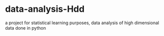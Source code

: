 # data-analysis-Hdd
a project for statistical learning purposes, data analysis of high dimensional data done in python
